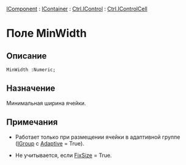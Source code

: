 ﻿---
Link: .Ctrl.IControlCell.@MinWidth
---

[IComponent](topic:Com.Custom.ComClasses.IComponent.Default) :
[IContainer](topic:Com.Custom.ComClasses.IContainer.Default) :
[Ctrl.IControl](topic:Com.Custom.ComClasses.Ctrl.IControl.Default) :
[Ctrl.IControlCell](Default)

# Поле MinWidth

## Описание

    MinWidth :Numeric;

## Назначение

Минимальная ширина ячейки.

## Примечания

<!--На 23.06.22-->
* Работает только при размещении ячейки в адаптивной группе
([IGroup](topic:.Custom.ComClasses.Ctrl.IGroup.Default) с
[Adaptive](topic:.Custom.ComClasses.Ctrl.IGroup.Adaptive) = True).

* Не учитывается, если
[FixSize](topic:.Custom.ComClasses.Ctrl.IControl.FixSize) = True.